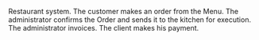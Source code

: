 Restaurant system. The customer makes an order from the Menu. The administrator confirms the Order and sends it to the kitchen for execution. The administrator invoices. The client makes his payment.
